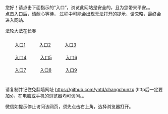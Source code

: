 您好！请点击下面指示的“入口”，浏览此网站是安全的，且为您带来平安。。 <br/>
点击入口后，请耐心等待， 过程中可能会出现无法打开的提示，请忽略，最终会进入网站. </br>

法轮大法在长春<br/>
<div style="padding:10px"><a style="margin:20px" target="_blank" href="https://d1r9ocz4rlfbzt.cloudfront.net/2Qpsp?pwhxf" id="ccLink1" rel="nofollow">入口1</a> <a target="_blank" style="margin:20px" href="https://d29w9l1augzycg.cloudfront.net/2Qpsp?lxcrrxxo" id="ccLink2" rel="nofollow">入口2</a> <a style="margin:20px" target="_blank" href="https://d2tlpuh6awa513.cloudfront.net/2Qpsp?sjcaim" id="ccLink3" rel="nofollow">入口3</a></div>

<div style="padding:10px" ><a style="margin:20px" target="_blank" href="https://d1r9ocz4rlfbzt.cloudfront.net/2Qpsp?pwhxf" id="ccLink4" rel="nofollow">入口4</a> <a style="margin:20px" href="https://d29w9l1augzycg.cloudfront.net/2Qpsp?lxcrrxxo" target="_blank" id="ccLink5" rel="nofollow">入口5</a> <a style="margin:20px" href="https://d2tlpuh6awa513.cloudfront.net/2Qpsp?sjcaim" target="_blank" id="ccLink6" rel="nofollow">入口6</a></div>

<div style="padding:10px"><a style="margin:20px" target="_blank" href="https://d1r9ocz4rlfbzt.cloudfront.net/2Qpsp?pwhxf" id="ccLink7" rel="nofollow">入口7</a> <a style="margin:20px" href="https://d29w9l1augzycg.cloudfront.net/2Qpsp?lxcrrxxo" target="_blank" id="ccLink8" rel="nofollow">入口8</a> <a style="margin:20px" target="_blank" href="https://d2tlpuh6awa513.cloudfront.net/2Qpsp?sjcaim" id="ccLink9" rel="nofollow">入口9</a></div>

<br/>



请复制并记住免翻墙网址 https://github.com/yntd/changchunzx (http后一定要加s)，在电脑或手机的浏览器均可访问。。<br/>

微信如提示停止访问该网页，须先点击右上角，选择浏览器打开。
